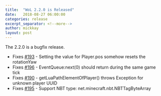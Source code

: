 ```yaml
---
title:  "WoL 2.2.0 is Released"
date:   2018-08-27 06:00:00
categories: release
excerpt_separator: <!--more-->
author: mickkay
layout: post
---
```

The 2.2.0 is a bugfix release.
<!--more-->
* Fixes [#193](https://github.com/wizards-of-lua/wizards-of-lua/issues/193) - Setting the value for Player.pos somehow resets the rotationYaw
* Fixes [#196](https://github.com/wizards-of-lua/wizards-of-lua/issues/196) - EventQueue:next(0) should return during the same game tick
* Fixes [#190](https://github.com/wizards-of-lua/wizards-of-lua/issues/190) - getLuaPathElementOfPlayer() throws Exception for unknown player UUID
* Fixes [#195](https://github.com/wizards-of-lua/wizards-of-lua/issues/195) - Support NBT type: net.minecraft.nbt.NBTTagByteArray
